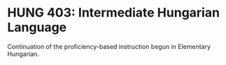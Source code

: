 # HUNG 403: Intermediate Hungarian Language

Continuation of the proficiency-based instruction begun in Elementary Hungarian.